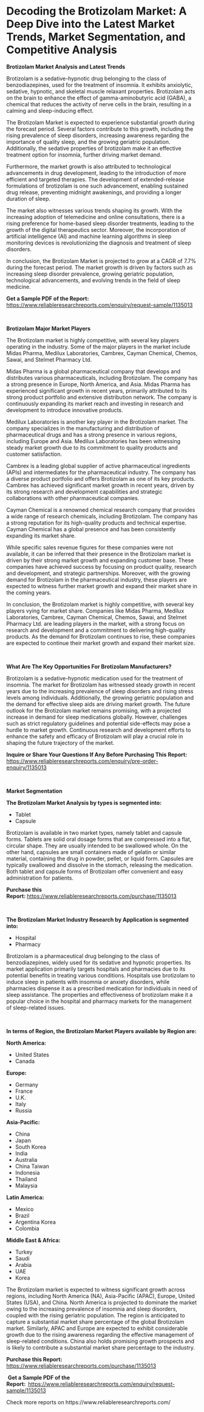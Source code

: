 <p><h1>Decoding the Brotizolam Market: A Deep Dive into the Latest Market Trends, Market Segmentation, and Competitive Analysis</h1></p><p><strong>Brotizolam Market Analysis and Latest Trends</strong></p>
<p><p>Brotizolam is a sedative-hypnotic drug belonging to the class of benzodiazepines, used for the treatment of insomnia. It exhibits anxiolytic, sedative, hypnotic, and skeletal muscle relaxant properties. Brotizolam acts on the brain to enhance the effect of gamma-aminobutyric acid (GABA), a chemical that reduces the activity of nerve cells in the brain, resulting in a calming and sleep-inducing effect.</p><p>The Brotizolam Market is expected to experience substantial growth during the forecast period. Several factors contribute to this growth, including the rising prevalence of sleep disorders, increasing awareness regarding the importance of quality sleep, and the growing geriatric population. Additionally, the sedative properties of brotizolam make it an effective treatment option for insomnia, further driving market demand.</p><p>Furthermore, the market growth is also attributed to technological advancements in drug development, leading to the introduction of more efficient and targeted therapies. The development of extended-release formulations of brotizolam is one such advancement, enabling sustained drug release, preventing midnight awakenings, and providing a longer duration of sleep.</p><p>The market also witnesses various trends shaping its growth. With the increasing adoption of telemedicine and online consultations, there is a rising preference for home-based sleep disorder treatments, leading to the growth of the digital therapeutics sector. Moreover, the incorporation of artificial intelligence (AI) and machine learning algorithms in sleep monitoring devices is revolutionizing the diagnosis and treatment of sleep disorders.</p><p>In conclusion, the Brotizolam Market is projected to grow at a CAGR of 7.7% during the forecast period. The market growth is driven by factors such as increasing sleep disorder prevalence, growing geriatric population, technological advancements, and evolving trends in the field of sleep medicine.</p></p>
<p><strong>Get a Sample PDF of the Report:&nbsp;</strong> <a href="https://www.reliableresearchreports.com/enquiry/request-sample/1135013">https://www.reliableresearchreports.com/enquiry/request-sample/1135013</a></p>
<p>&nbsp;</p>
<p><strong>Brotizolam Major Market Players</strong></p>
<p><p>The Brotizolam market is highly competitive, with several key players operating in the industry. Some of the major players in the market include Midas Pharma, Medilux Laboratories, Cambrex, Cayman Chemical, Chemos, Sawai, and Stelmet Pharmacy Ltd.</p><p>Midas Pharma is a global pharmaceutical company that develops and distributes various pharmaceuticals, including Brotizolam. The company has a strong presence in Europe, North America, and Asia. Midas Pharma has experienced significant growth in recent years, primarily attributed to its strong product portfolio and extensive distribution network. The company is continuously expanding its market reach and investing in research and development to introduce innovative products.</p><p>Medilux Laboratories is another key player in the Brotizolam market. The company specializes in the manufacturing and distribution of pharmaceutical drugs and has a strong presence in various regions, including Europe and Asia. Medilux Laboratories has been witnessing steady market growth due to its commitment to quality products and customer satisfaction.</p><p>Cambrex is a leading global supplier of active pharmaceutical ingredients (APIs) and intermediates for the pharmaceutical industry. The company has a diverse product portfolio and offers Brotizolam as one of its key products. Cambrex has achieved significant market growth in recent years, driven by its strong research and development capabilities and strategic collaborations with other pharmaceutical companies.</p><p>Cayman Chemical is a renowned chemical research company that provides a wide range of research chemicals, including Brotizolam. The company has a strong reputation for its high-quality products and technical expertise. Cayman Chemical has a global presence and has been consistently expanding its market share.</p><p>While specific sales revenue figures for these companies were not available, it can be inferred that their presence in the Brotizolam market is driven by their strong market growth and expanding customer base. These companies have achieved success by focusing on product quality, research and development, and strategic partnerships. Moreover, with the growing demand for Brotizolam in the pharmaceutical industry, these players are expected to witness further market growth and expand their market share in the coming years.</p><p>In conclusion, the Brotizolam market is highly competitive, with several key players vying for market share. Companies like Midas Pharma, Medilux Laboratories, Cambrex, Cayman Chemical, Chemos, Sawai, and Stelmet Pharmacy Ltd. are leading players in the market, with a strong focus on research and development and a commitment to delivering high-quality products. As the demand for Brotizolam continues to rise, these companies are expected to continue their market growth and expand their market size.</p></p>
<p>&nbsp;</p>
<p><strong>What Are The Key Opportunities For Brotizolam Manufacturers?</strong></p>
<p><p>Brotizolam is a sedative-hypnotic medication used for the treatment of insomnia. The market for Brotizolam has witnessed steady growth in recent years due to the increasing prevalence of sleep disorders and rising stress levels among individuals. Additionally, the growing geriatric population and the demand for effective sleep aids are driving market growth. The future outlook for the Brotizolam market remains promising, with a projected increase in demand for sleep medications globally. However, challenges such as strict regulatory guidelines and potential side-effects may pose a hurdle to market growth. Continuous research and development efforts to enhance the safety and efficacy of Brotizolam will play a crucial role in shaping the future trajectory of the market.</p></p>
<p><strong>Inquire or Share Your Questions If Any Before Purchasing This Report:</strong> <a href="https://www.reliableresearchreports.com/enquiry/pre-order-enquiry/1135013">https://www.reliableresearchreports.com/enquiry/pre-order-enquiry/1135013</a></p>
<p>&nbsp;</p>
<p><strong>Market Segmentation</strong></p>
<p><strong>The Brotizolam Market Analysis by types is segmented into:</strong></p>
<p><ul><li>Tablet</li><li>Capsule</li></ul></p>
<p><p>Brotizolam is available in two market types, namely tablet and capsule forms. Tablets are solid oral dosage forms that are compressed into a flat, circular shape. They are usually intended to be swallowed whole. On the other hand, capsules are small containers made of gelatin or similar material, containing the drug in powder, pellet, or liquid form. Capsules are typically swallowed and dissolve in the stomach, releasing the medication. Both tablet and capsule forms of Brotizolam offer convenient and easy administration for patients.</p></p>
<p><strong>Purchase this Report:&nbsp;</strong><a href="https://www.reliableresearchreports.com/purchase/1135013">https://www.reliableresearchreports.com/purchase/1135013</a></p>
<p>&nbsp;</p>
<p><strong>The Brotizolam Market Industry Research by Application is segmented into:</strong></p>
<p><ul><li>Hospital</li><li>Pharmacy</li></ul></p>
<p><p>Brotizolam is a pharmaceutical drug belonging to the class of benzodiazepines, widely used for its sedative and hypnotic properties. Its market application primarily targets hospitals and pharmacies due to its potential benefits in treating various conditions. Hospitals use brotizolam to induce sleep in patients with insomnia or anxiety disorders, while pharmacies dispense it as a prescribed medication for individuals in need of sleep assistance. The properties and effectiveness of brotizolam make it a popular choice in the hospital and pharmacy markets for the management of sleep-related issues.</p></p>
<p>&nbsp;</p>
<p><strong>In terms of Region, the Brotizolam Market Players available by Region are:</strong></p>
<p>
    <p> <strong> North America: </strong>
        <ul>
            <li>United States</li>
            <li>Canada</li>
        </ul>
        </p> 
    <p> <strong> Europe: </strong>
        <ul>
            <li>Germany</li>
            <li>France</li>
            <li>U.K.</li>
            <li>Italy</li>
            <li>Russia</li>
        </ul>
        </p> 
    <p> <strong> Asia-Pacific: </strong>
        <ul>
            <li>China</li>
            <li>Japan</li>
            <li>South Korea</li>
            <li>India</li>
            <li>Australia</li>
            <li>China Taiwan</li>
            <li>Indonesia</li>
            <li>Thailand</li>
            <li>Malaysia</li>
        </ul>
        </p> 
    <p> <strong> Latin America: </strong>
        <ul>
            <li>Mexico</li>
            <li>Brazil</li>
            <li>Argentina Korea</li>
            <li>Colombia</li>
        </ul>
        </p> 
    <p> <strong> Middle East & Africa: </strong>
        <ul>
            <li>Turkey</li>
            <li>Saudi</li>
            <li>Arabia</li>
            <li>UAE</li>
            <li>Korea</li>
        </ul>
    </p>
    </p>
<p><p>The Brotizolam market is expected to witness significant growth across regions, including North America (NA), Asia-Pacific (APAC), Europe, United States (USA), and China. North America is projected to dominate the market owing to the increasing prevalence of insomnia and sleep disorders, coupled with the rising geriatric population. The region is anticipated to capture a substantial market share percentage of the global Brotizolam market. Similarly, APAC and Europe are expected to exhibit considerable growth due to the rising awareness regarding the effective management of sleep-related conditions. China also holds promising growth prospects and is likely to contribute a substantial market share percentage to the industry.</p></p>
<p><strong>Purchase this Report: </strong><a href="https://www.reliableresearchreports.com/purchase/1135013">https://www.reliableresearchreports.com/purchase/1135013</a></p>
<p>&nbsp;<strong>Get a Sample PDF of the Report:&nbsp;&nbsp;</strong><a href="https://www.reliableresearchreports.com/enquiry/request-sample/1135013">https://www.reliableresearchreports.com/enquiry/request-sample/1135013</a></p>
<p><strong></strong></p>
<p>Check more reports on https://www.reliableresearchreports.com/</p>